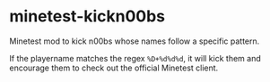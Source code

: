 # minetest-kickn00bs
Minetest mod to kick n00bs whose names follow a specific pattern.

If the playername matches the regex `%D+%d%d%d`, it will kick them and encourage them to check out the official Minetest client.
